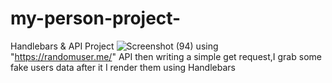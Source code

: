 
# my-person-project-
 Handlebars &amp; API Project
 ![Screenshot (94)](https://user-images.githubusercontent.com/102085800/211917805-c5af7a85-8bd2-425b-b3b9-b31ee395d243.png)
using "https://randomuser.me/" API then writing a simple get request,I grab some fake users data after it I render them using Handlebars
